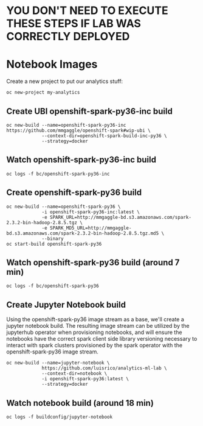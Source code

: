 # YOU DON'T NEED TO EXECUTE THESE STEPS IF LAB WAS CORRECTLY DEPLOYED

# Notebook Images

Create a new project to put our analytics stuff: 

```
oc new-project my-analytics
```

## Create UBI openshift-spark-py36-inc build

```
oc new-build --name=openshift-spark-py36-inc https://github.com/mmgaggle/openshift-spark#wip-ubi \
             --context-dir=openshift-spark-build-inc-py36 \
             --strategy=docker
```

## Watch openshift-spark-py36-inc build

```
oc logs -f bc/openshift-spark-py36-inc
```

## Create openshift-spark-py36 build

```
oc new-build --name=openshift-spark-py36 \
             -i openshift-spark-py36-inc:latest \
             -e SPARK_URL=http://mmgaggle-bd.s3.amazonaws.com/spark-2.3.2-bin-hadoop-2.8.5.tgz \
             -e SPARK_MD5_URL=http://mmgaggle-bd.s3.amazonaws.com/spark-2.3.2-bin-hadoop-2.8.5.tgz.md5 \
             --binary
oc start-build openshift-spark-py36
```

## Watch openshift-spark-py36 build (around 7 min)
```
oc logs -f bc/openshift-spark-py36
```

## Create Jupyter Notebook build

Using the openshift-spark-py36 image stream as a base, we'll create a jupyter notebook build. The resulting image stream can be utilized by the jupyterhub operator when provisioning notebooks, and will ensure the notebooks have the correct spark client side library versioning necessary to interact with spark clusters provisioned by the spark operator with the openshift-spark-py36 image stream.


```
oc new-build --name=jupyter-notebook \
             https://github.com/luisrico/analytics-ml-lab \
             --context-dir=notebook \
             -i openshift-spark-py36:latest \
             --strategy=docker
```

## Watch notebook build (around 18 min)
```
oc logs -f buildconfig/jupyter-notebook
```
